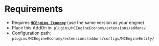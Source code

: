 # Requirements

- Requires [**`MCEngine Economy`**](https://github.com/MCEngine-Engine/economy/releases) (use the same version as your engine)
- Place this AddOn in: `plugins/MCEngineEconomy/extensions/addons/`
- Configuration path: `plugins/MCEngineEconomy/extensions/addons/configs/MCEngineEntity/`

